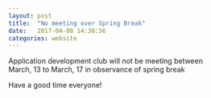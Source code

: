 ```yaml
---
layout: post
title:  "No meeting over Spring Break"
date:   2017-04-08 14:30:56
categories: website
---
```


<p>
Application development club will not be meeting between<br>
March, 13 to March, 17 in observance of spring break
<p> Have a good time everyone!